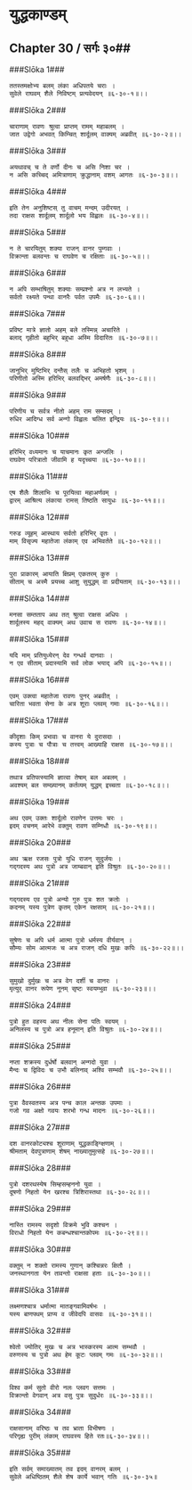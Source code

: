 युद्धकाण्डम्
===============================


## Chapter 30  / सर्गः ३०##


###Slōka 1###


    ततस्तमक्षोभ्य बलम् लंका अधिपतये चराः ।
    सुवेले राघवम् शैले निविष्टम् प्रत्यवेदयन् ॥६-३०-१॥।।


###Slōka 2###


    चाराणाम् रावणः श्रुत्वा प्राप्तम् रामम् महाबलम् ।
    जात उद्वेगो अभवत् किम्चित् शार्दूलम् वाक्यम् अब्रवीत् ॥६-३०-२॥।।


###Slōka 3###


    अयथावच् च ते वर्णो दीनः च असि निशा चर ।
    न असि कच्चिद् अमित्राणाम् क्रुद्धानाम् वशम् आगतः ॥६-३०-३॥।।


###Slōka 4###


    इति तेन अनुशिष्टस् तु वाचम् मन्दम् उदीरयत् ।
    तदा राक्षस शार्दूलम् शार्दूलो भय विह्वलः ॥६-३०-४॥।।


###Slōka 5###


    न ते चारयितुम् शक्या राजन् वानर पुम्गवाः ।
    विक्रान्ता बलवन्तः च राघवेण च रक्षिताः ॥६-३०-५॥।।


###Slōka 6###


    न अपि सम्भाषितुम् शक्याः सम्प्रश्नो अत्र न लभ्यते ।
    सर्वतो रक्ष्यते पन्था वानरैः पर्वत उपमैः ॥६-३०-६॥।।


###Slōka 7###


    प्रविष्ट मात्रे ज्ञातो अहम् बले तस्मिन्न् अचारिते ।
    बलाद् गृहीतो बहुभिर् बहुधा अस्मि विदारितः ॥६-३०-७॥।।


###Slōka 8###


    जानुभिर् मुष्टिभिर् दन्तैस् तलैः च अभिहतो भृशम् ।
    परिणीतो अस्मि हरिभिर् बलवद्भिर् अमर्षणैः ॥६-३०-८॥।।


###Slōka 9###


    परिणीय च सर्वत्र नीतो अहम् राम सम्सदम् ।
    रुधिर आदिग्ध सर्व अन्गो विह्वलः चलित इन्द्रियः ॥६-३०-९॥।।


###Slōka 10###


    हरिभिर् वध्यमानः च याचमानः कृत अन्जलिः ।
    राघवेण परित्रातो जीवामि ह यदृच्चया ॥६-३०-१०॥।।


###Slōka 11###


    एष शैलैः शिलाभिः च पूरयित्वा महाअर्णवम् ।
    द्वारम् आश्रित्य लंकाया रामस् तिष्ठति सायुधः ॥६-३०-११॥।।


###Slōka 12###


    गरुड व्यूहम् आस्थाय सर्वतो हरिभिर् वृतः ।
    माम् विसृज्य महातेजा लंकाम् एव अभिवर्तते ॥६-३०-१२॥।।


###Slōka 13###


    पुरा प्राकारम् आयाति क्षिप्रम् एकतरम् कुरु ।
    सीताम् च अस्मै प्रयच्च आशु सुयुद्धम् वा प्रदीयताम् ॥६-३०-१३॥।।


###Slōka 14###


    मनसा सम्तताप अथ तत् श्रुत्वा राक्षस अधिपः ।
    शार्दूलस्य महद् वाक्यम् अथ उवाच स रावणः ॥६-३०-१४॥।।


###Slōka 15###


    यदि माम् प्रतियुध्येरन् देव गन्धर्व दानवाः ।
    न एव सीताम् प्रदास्यामि सर्व लोक भयाद् अपि ॥६-३०-१५॥।।


###Slōka 16###


    एवम् उक्त्वा महातेजा रावणः पुनर् अब्रवीत् ।
    चारिता भवता सेना के अत्र शूराः प्लवम् गमाः ॥६-३०-१६॥।।


###Slōka 17###


    कीदृशाः किम् प्रभावाः च वानरा ये दुरासदाः ।
    कस्य पुत्राः च पौत्राः च तत्त्वम् आख्याहि राक्षस ॥६-३०-१७॥।।


###Slōka 18###


    तथात्र प्रतिपत्स्यामि ज्ञात्वा तेषाम् बल अबलम् ।
    अवश्यम् बल सम्ख्यानम् कर्तव्यम् युद्धम् इच्चता ॥६-३०-१८॥।।


###Slōka 19###


    अथ एवम् उक्तः शार्दूलो रावणेन उत्तमः चरः ।
    इदम् वचनम् आरेभे वक्तुम् रावण सम्निधौ ॥६-३०-१९॥।।


###Slōka 20###


    अथ ऋक्ष रजसः पुत्रो युधि राजन् सुदुर्जयः ।
    गद्गदस्य अथ पुत्रो अत्र जाम्बवान् इति विश्रुतः ॥६-३०-२०॥।।


###Slōka 21###


    गद्गदस्य एव पुत्रो अन्यो गुरु पुत्रः शत क्रतोः ।
    कदनम् यस्य पुत्रेण कृतम् एकेन रक्षसाम् ॥६-३०-२१॥।।


###Slōka 22###


    सुषेणः च अपि धर्म आत्मा पुत्रो धर्मस्य वीर्यवान् ।
    सौम्यः सोम आत्मजः च अत्र राजन् दधि मुखः कपिः ॥६-३०-२२॥।।


###Slōka 23###


    सुमुखो दुर्मुखः च अत्र वेग दर्शी च वानरः ।
    मृत्युर् वानर रूपेण नूनम् सृष्टः स्वयम्भुवा ॥६-३०-२३॥।।


###Slōka 24###


    पुत्रो हुत वहस्य अथ नीलः सेना पतिः स्वयम् ।
    अनिलस्य च पुत्रो अत्र हनूमान् इति विश्रुतः ॥६-३०-२४॥।।


###Slōka 25###


    नप्ता शक्रस्य दुर्धर्षो बलवान् अन्गदो युवा ।
    मैन्दः च द्विविदः च उभौ बलिनाव् अश्वि सम्भवौ ॥६-३०-२५॥।।


###Slōka 26###


    पुत्रा वैवस्वतस्य अत्र पन्च काल अन्तक उपमाः ।
    गजो गव अक्षो गवयः शरभो गन्ध मादनः ॥६-३०-२६॥।।


###Slōka 27###


    दश वानरकोट्यश्च शूराणाम् युद्धकाङ्ग्क्षिणाम् ।
    श्रीमताम् देवपुत्राणाम् शेषम् नाख्यातुमुत्सहे ॥६-३०-२७॥।।


###Slōka 28###


    पुत्रो दशरथस्येष सिम्हसम्हननो युवा ।
    दूषणो निहतो येन खरश्च त्रिशिरास्तथा ॥६-३०-२८॥।।


###Slōka 29###


    नास्ति रामस्य सदृशो विक्रमे भुवि कश्चन ।
    विराधो निहतो येन कबन्धश्चान्तकोपमः ॥६-३०-२९॥।।


###Slōka 30###


    वक्तुम् न शक्तो रामस्य गुणान् कश्चिन्नरः क्षितौ ।
    जनस्थानगता येन तावन्तो राक्षसा हताः ॥६-३०-३०॥।।


###Slōka 31###


    लक्ष्मणश्चात्र धर्मात्मा मातङ्गवामिवर्षभः ।
    यस्य बाणपथम् प्राप्य व जीवेदपि वासवः ॥६-३०-३१॥।।


###Slōka 32###


    श्वेतो ज्योतिर् मुखः च अत्र भास्करस्य आत्म सम्भवौ ।
    वरुणस्य च पुत्रो अथ हेम कूटः प्लवम् गमः ॥६-३०-३२॥।।


###Slōka 33###


    विश्व कर्म सुतो वीरो नलः प्लवग सत्तमः ।
    विक्रान्तो वेगवान् अत्र वसु पुत्रः सुदुर्धरः ॥६-३०-३३॥।।


###Slōka 34###


    राक्षसानाम् वरिष्ठः च तव भ्राता विभीषणः ।
    परिगृह्य पुरीम् लंकाम् राघवस्य हिते रतः॥६-३०-३४॥।।


###Slōka 35###


    इति सर्वम् समाख्यातम् तव इदम् वानरम् बलम् ।
    सुवेले अधिष्ठितम् शैले शेष कार्ये भवान् गतिः ॥६-३०-३५॥


